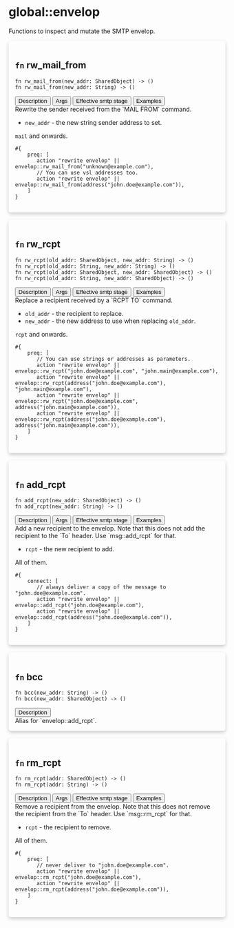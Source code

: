 # global::envelop

Functions to inspect and mutate the SMTP envelop.


<div markdown="span" style='box-shadow: 0 4px 8px 0 rgba(0,0,0,0.2); padding: 15px; border-radius: 5px;'>

<h2 class="func-name"> <code>fn</code> rw_mail_from </h2>

```rust,ignore
fn rw_mail_from(new_addr: SharedObject) -> ()
fn rw_mail_from(new_addr: String) -> ()
```

<div class="tab">
    <button
    group="rw_mail_from"
    id="link-rw_mail_from-description"
    class="tablinks active"
    onclick="openTab(event, 'rw_mail_from', 'description')">
        Description
    </button>
    <button
    group="rw_mail_from"
    id="link-rw_mail_from-Args"
    class="tablinks"
    onclick="openTab(event, 'rw_mail_from', 'Args')">
        Args
    </button>
    <button
    group="rw_mail_from"
    id="link-rw_mail_from-Effective smtp stage"
    class="tablinks"
    onclick="openTab(event, 'rw_mail_from', 'Effective smtp stage')">
        Effective smtp stage
    </button>
    <button
    group="rw_mail_from"
    id="link-rw_mail_from-Examples"
    class="tablinks"
    onclick="openTab(event, 'rw_mail_from', 'Examples')">
        Examples
    </button></div>

<div group="rw_mail_from" id="rw_mail_from-description" style="display: block;" markdown="span" class="tabcontent">
Rewrite the sender received from the `MAIL FROM` command.


</div>

<div group="rw_mail_from" id="rw_mail_from-Args" class="tabcontent">

* `new_addr` - the new string sender address to set.


</div>

<div group="rw_mail_from" id="rw_mail_from-Effective smtp stage" class="tabcontent">

`mail` and onwards.


</div>

<div group="rw_mail_from" id="rw_mail_from-Examples" class="tabcontent">

```
#{
    preq: [
       action "rewrite envelop" || envelop::rw_mail_from("unknown@example.com"),
       // You can use vsl addresses too.
       action "rewrite envelop" || envelop::rw_mail_from(address("john.doe@example.com")),
    ]
}
```
</div>

</div>
</br>

<div markdown="span" style='box-shadow: 0 4px 8px 0 rgba(0,0,0,0.2); padding: 15px; border-radius: 5px;'>

<h2 class="func-name"> <code>fn</code> rw_rcpt </h2>

```rust,ignore
fn rw_rcpt(old_addr: SharedObject, new_addr: String) -> ()
fn rw_rcpt(old_addr: String, new_addr: String) -> ()
fn rw_rcpt(old_addr: SharedObject, new_addr: SharedObject) -> ()
fn rw_rcpt(old_addr: String, new_addr: SharedObject) -> ()
```

<div class="tab">
    <button
    group="rw_rcpt"
    id="link-rw_rcpt-description"
    class="tablinks active"
    onclick="openTab(event, 'rw_rcpt', 'description')">
        Description
    </button>
    <button
    group="rw_rcpt"
    id="link-rw_rcpt-Args"
    class="tablinks"
    onclick="openTab(event, 'rw_rcpt', 'Args')">
        Args
    </button>
    <button
    group="rw_rcpt"
    id="link-rw_rcpt-Effective smtp stage"
    class="tablinks"
    onclick="openTab(event, 'rw_rcpt', 'Effective smtp stage')">
        Effective smtp stage
    </button>
    <button
    group="rw_rcpt"
    id="link-rw_rcpt-Examples"
    class="tablinks"
    onclick="openTab(event, 'rw_rcpt', 'Examples')">
        Examples
    </button></div>

<div group="rw_rcpt" id="rw_rcpt-description" style="display: block;" markdown="span" class="tabcontent">
Replace a recipient received by a `RCPT TO` command.


</div>

<div group="rw_rcpt" id="rw_rcpt-Args" class="tabcontent">

* `old_addr` - the recipient to replace.
* `new_addr` - the new address to use when replacing `old_addr`.


</div>

<div group="rw_rcpt" id="rw_rcpt-Effective smtp stage" class="tabcontent">

`rcpt` and onwards.


</div>

<div group="rw_rcpt" id="rw_rcpt-Examples" class="tabcontent">

```
#{
    preq: [
       // You can use strings or addresses as parameters.
       action "rewrite envelop" || envelop::rw_rcpt("john.doe@example.com", "john.main@example.com"),
       action "rewrite envelop" || envelop::rw_rcpt(address("john.doe@example.com"), "john.main@example.com"),
       action "rewrite envelop" || envelop::rw_rcpt("john.doe@example.com", address("john.main@example.com")),
       action "rewrite envelop" || envelop::rw_rcpt(address("john.doe@example.com"), address("john.main@example.com")),
    ]
}
```
</div>

</div>
</br>

<div markdown="span" style='box-shadow: 0 4px 8px 0 rgba(0,0,0,0.2); padding: 15px; border-radius: 5px;'>

<h2 class="func-name"> <code>fn</code> add_rcpt </h2>

```rust,ignore
fn add_rcpt(new_addr: SharedObject) -> ()
fn add_rcpt(new_addr: String) -> ()
```

<div class="tab">
    <button
    group="add_rcpt"
    id="link-add_rcpt-description"
    class="tablinks active"
    onclick="openTab(event, 'add_rcpt', 'description')">
        Description
    </button>
    <button
    group="add_rcpt"
    id="link-add_rcpt-Args"
    class="tablinks"
    onclick="openTab(event, 'add_rcpt', 'Args')">
        Args
    </button>
    <button
    group="add_rcpt"
    id="link-add_rcpt-Effective smtp stage"
    class="tablinks"
    onclick="openTab(event, 'add_rcpt', 'Effective smtp stage')">
        Effective smtp stage
    </button>
    <button
    group="add_rcpt"
    id="link-add_rcpt-Examples"
    class="tablinks"
    onclick="openTab(event, 'add_rcpt', 'Examples')">
        Examples
    </button></div>

<div group="add_rcpt" id="add_rcpt-description" style="display: block;" markdown="span" class="tabcontent">
Add a new recipient to the envelop. Note that this does not add
the recipient to the `To` header. Use `msg::add_rcpt` for that.


</div>

<div group="add_rcpt" id="add_rcpt-Args" class="tabcontent">

* `rcpt` - the new recipient to add.


</div>

<div group="add_rcpt" id="add_rcpt-Effective smtp stage" class="tabcontent">

All of them.


</div>

<div group="add_rcpt" id="add_rcpt-Examples" class="tabcontent">

```
#{
    connect: [
       // always deliver a copy of the message to "john.doe@example.com".
       action "rewrite envelop" || envelop::add_rcpt("john.doe@example.com"),
       action "rewrite envelop" || envelop::add_rcpt(address("john.doe@example.com")),
    ]
}
```
</div>

</div>
</br>

<div markdown="span" style='box-shadow: 0 4px 8px 0 rgba(0,0,0,0.2); padding: 15px; border-radius: 5px;'>

<h2 class="func-name"> <code>fn</code> bcc </h2>

```rust,ignore
fn bcc(new_addr: String) -> ()
fn bcc(new_addr: SharedObject) -> ()
```

<div class="tab">
    <button
    group="bcc"
    id="link-bcc-description"
    class="tablinks active"
    onclick="openTab(event, 'bcc', 'description')">
        Description
    </button></div>

<div group="bcc" id="bcc-description" style="display: block;" markdown="span" class="tabcontent">
Alias for `envelop::add_rcpt`.
</div>

</div>
</br>

<div markdown="span" style='box-shadow: 0 4px 8px 0 rgba(0,0,0,0.2); padding: 15px; border-radius: 5px;'>

<h2 class="func-name"> <code>fn</code> rm_rcpt </h2>

```rust,ignore
fn rm_rcpt(addr: SharedObject) -> ()
fn rm_rcpt(addr: String) -> ()
```

<div class="tab">
    <button
    group="rm_rcpt"
    id="link-rm_rcpt-description"
    class="tablinks active"
    onclick="openTab(event, 'rm_rcpt', 'description')">
        Description
    </button>
    <button
    group="rm_rcpt"
    id="link-rm_rcpt-Args"
    class="tablinks"
    onclick="openTab(event, 'rm_rcpt', 'Args')">
        Args
    </button>
    <button
    group="rm_rcpt"
    id="link-rm_rcpt-Effective smtp stage"
    class="tablinks"
    onclick="openTab(event, 'rm_rcpt', 'Effective smtp stage')">
        Effective smtp stage
    </button>
    <button
    group="rm_rcpt"
    id="link-rm_rcpt-Examples"
    class="tablinks"
    onclick="openTab(event, 'rm_rcpt', 'Examples')">
        Examples
    </button></div>

<div group="rm_rcpt" id="rm_rcpt-description" style="display: block;" markdown="span" class="tabcontent">
Remove a recipient from the envelop. Note that this does not remove
the recipient from the `To` header. Use `msg::rm_rcpt` for that.


</div>

<div group="rm_rcpt" id="rm_rcpt-Args" class="tabcontent">

* `rcpt` - the recipient to remove.


</div>

<div group="rm_rcpt" id="rm_rcpt-Effective smtp stage" class="tabcontent">

All of them.


</div>

<div group="rm_rcpt" id="rm_rcpt-Examples" class="tabcontent">

```
#{
    preq: [
       // never deliver to "john.doe@example.com".
       action "rewrite envelop" || envelop::rm_rcpt("john.doe@example.com"),
       action "rewrite envelop" || envelop::rm_rcpt(address("john.doe@example.com")),
    ]
}
```
</div>

</div>
</br>

